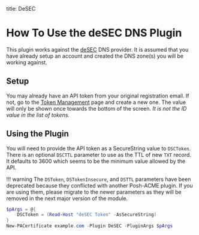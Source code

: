 title: DeSEC

# How To Use the deSEC DNS Plugin

This plugin works against the [deSEC](https://desec.io/#!/en/product/dnshosting) DNS provider. It is assumed that you have already setup an account and created the DNS zone(s) you will be working against.

## Setup

You may already have an API token from your original registration email. If not, go to the [Token Management](https://desec.io/tokens) page and create a new one. The value will only be shown once towards the bottom of the screen. *It is not the ID value in the list of tokens.*

## Using the Plugin

You will need to provide the API token as a SecureString value to `DSCToken`. There is an optional `DSCTTL` parameter to use as the TTL of new `TXT` record. It defaults to 3600 which seems to be the minimum value allowed by the API.

!!! warning
    The `DSToken`, `DSTokenInsecure`, and `DSTTL` parameters have been deprecated because they conflicted with another Posh-ACME plugin. If you are using them, please migrate to the newer parameters as they will be removed in the next major version of the module.

```powershell
$pArgs = @{
    DSCToken = (Read-Host "deSEC Token" -AsSecureString)
}
New-PACertificate example.com -Plugin DeSEC -PluginArgs $pArgs
```
